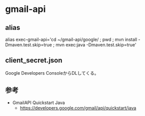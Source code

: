 # gmail-api

## alias
alias exec-gmail-api='cd ~/gmail-api/google/ ; pwd ; mvn install -Dmaven.test.skip=true ; mvn exec:java -Dmaven.test.skip=true'

## client_secret.json
Google Developers ConsoleからDLしてくる。

## 参考
- GmailAPI Quickstart Java
  - https://developers.google.com/gmail/api/quickstart/java


